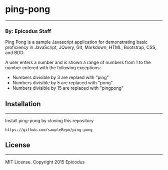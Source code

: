 # ping-pong
***
### By: Epicodus Staff

Ping Pong is a sample Javascript application for demonstrating basic proficiency in JavaScript, JQuery, Git, Markdown, HTML, Bootstrap, CSS, and BDD.

A user enters a number and is shown a range of numbers from 1 to the number entered with the following exceptions:
* Numbers divisible by 3 are replaed with "ping"
* Numbers divisible by 5 are replaced with "pong"
* Numbers divisible by 15 are replaced with "pingpong"

## Installation
***
Install ping-pong by cloning this repository

``` https://github.com/sampleRepo/ping-pong ```

## License

***

MIT License. Copyright 2015 Epicodus
